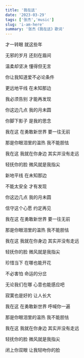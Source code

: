 ```yaml
---
title: '我在这'
date: '2023-03-29'
tags: ['张杰','music']
slug: 'i-am-here'
summary: '张杰《我在这》歌词'
---
```


才一转眼 就这些年

无邪的岁月 还刻在眉间

温柔却坚决 懂得但无言

你让我知道爱不必论条件

更远地平线 在未知那边

我必须告别 才能再发现

你这边几点 我的月未圆

你脚下影子 是我的思念

我在这 在勇敢新世界 要一往无前

那是你眼泪里的温热 我不能胆怯

我在这 我就在你身边 其实并没有走远

轻抚你的脸 微风就是我指尖

新地平线 在未知那边

不能太安全 才有发现

你这边几点 我的月未圆

信守这个心愿 约定再见

我在这 在勇敢新世界 要一往无前

那是你眼泪里的温热 我不能胆怯

我在这 我就在你身边 其实并没有走远

轻抚你的脸 微风就是我指尖

珍惜当下 在哪也能开花

不必害怕 命运的分岔

无论我们在哪 心意也能感应吧

寂寞也是好的 让人长大

我在这 在勇敢新世界 呼喊你一遍

那是你眼泪里的温热 我不能胆怯

我在这 我就在你身边 其实并没有走远

轻抚你的脸 微风就是我指尖

闭上你双眼 让我轻吻你的脸